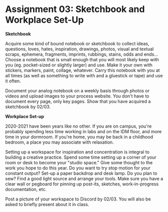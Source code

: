 
# Assignment 03: Sketchbook and Workplace Set-Up 

**Sketchbook**

Acquire some kind of bound notebook or sketchbook to collect ideas, questions, loves, hates, inspiration, drawings, photos, visual and textual scraps, ephemera, fragments, imprints, rubbings, stains, odds and ends… Choose a notebook that is small enough that you will most likely keep with you (eg. pocket-sized or slightly larger) and use. Make it your own with stickers, markers, paint, collage, whatever. Carry this notebook with you at all times (as well as something to write with and a gluestick or tape) and use it often.

Document your analog notebook on a weekly basis through photos or videos and upload images to your process website. You don't have to document every page, only key pages. Show that you have acquired a sketchbook by 02/03. 

**Workplace Set-up**

2020-2021 have been years like no other. If you are on campus, you're probably spending less time working in labs and on the IDM floor, and more time in your dormroom. If you're home, you may be back in a childhood bedroom, a place you may associate with relaxation. 

Setting up a workspace for inspiration and concentration is integral to building a creative practice. Spend some time setting up a corner of your room or desk to become your "studio space." Give some thought to the work you hope to do this year. Do you want to try stop motion for your constant output? Set-up a paper backdrop and desk lamp. Do you plan to sew? Find a good light source and arrange your tools. Make sure you have a clear wall or pegboard for pinning up post-its, sketches, work-in-progress documentation, etc. 

Post a picture of your workspace to Discord by 02/03. You will also be asked to briefly present about it in class. 
